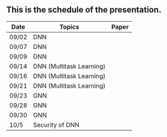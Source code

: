 ## This is the schedule of the presentation.

| Date      | Topics | Paper | 
| ----------- | ----------- |  ----------- |
| 09/02      | DNN   | 
| 09/07   | DNN     |
| 09/09 | DNN  | |
| 09/14 | DNN (Multitask Learning) | |
| 09/16 | DNN (Multitask Learning) | |
| 09/21 | DNN (Multitask Learning) | |
| 09/23 | GNN | |
| 09/28 | GNN | |
| 09/30 | GNN | |
| 10/5 | Security of DNN | |



